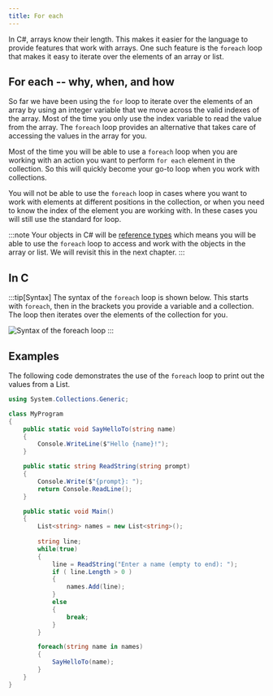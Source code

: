 ```yaml
---
title: For each
---
```


In C#, arrays know their length. This makes it easier for the language to provide features that work with arrays. One such feature is the `foreach` loop that makes it easy to iterate over the elements of an array or list.

## For each -- why, when, and how

So far we have been using the `for` loop to iterate over the elements of an array by using an integer variable that we move across the valid indexes of the array. Most of the time you only use the index variable to read the value from the array. The `foreach` loop provides an alternative that takes care of accessing the values in the array for you.

Most of the time you will be able to use a `foreach` loop when you are working with an action you want to perform `for each` element in the collection. So this will quickly become your go-to loop when you work with collections.

You will not be able to use the `foreach` loop in cases where you want to work with elements at different positions in the collection, or when you need to know the index of the element you are working with. In these cases you will still use the standard for loop.

:::note
Your objects in C# will be [reference types](/book/part-3-programs-as-concepts/2-abstraction/2-trailside/2-1-value-and-reference-types) which means you will be able to use the `foreach` loop to access and work with the objects in the array or list. We will revisit this in the next chapter.
:::

## In C #

:::tip[Syntax]
The syntax of the `foreach` loop is shown below.
This starts with `foreach`, then in the brackets you provide a variable and a collection.
The loop then iterates over the elements of the collection for you.

![Syntax of the foreach loop](./images/foreach.png)
:::

## Examples

The following code demonstrates the use of the `foreach` loop to print out the values from a List.

```cs
using System.Collections.Generic;

class MyProgram
{
    public static void SayHelloTo(string name)
    {
        Console.WriteLine($"Hello {name}!");
    }

    public static string ReadString(string prompt)
    {
        Console.Write($"{prompt}: ");
        return Console.ReadLine();
    }

    public static void Main()
    {
        List<string> names = new List<string>();
        
        string line;
        while(true)
        {
            line = ReadString("Enter a name (empty to end): ");
            if ( line.Length > 0 )
            {
                names.Add(line);
            }
            else
            {
                break;
            }
        }

        foreach(string name in names)
        {
            SayHelloTo(name);
        }
    }
}
```
